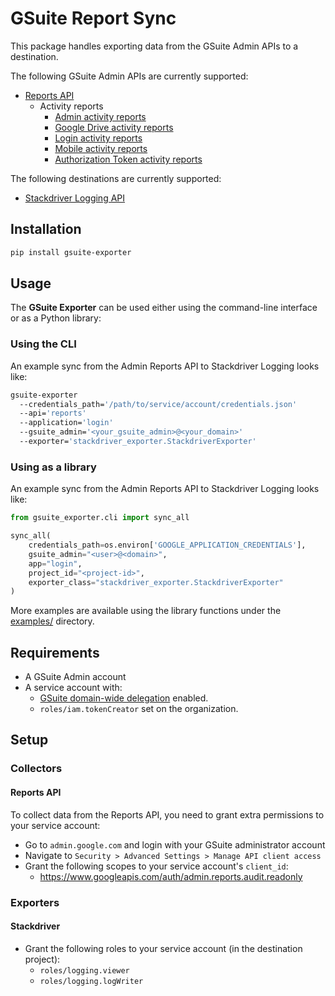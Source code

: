 # GSuite Report Sync

This package handles exporting data from the GSuite Admin APIs to a destination.

The following GSuite Admin APIs are currently supported:

- [Reports API](https://developers.google.com/admin-sdk/reports/v1/get-start/getting-started)
  - Activity reports
    - [Admin activity reports](https://developers.google.com/admin-sdk/reports/v1/guides/manage-audit-admin.html)
    - [Google Drive activity reports](https://developers.google.com/admin-sdk/reports/v1/guides/manage-audit-drive.html)
    - [Login activity reports](https://developers.google.com/admin-sdk/reports/v1/guides/manage-audit-login.html)
    - [Mobile activity reports](https://developers.google.com/admin-sdk/reports/v1/guides/manage-audit-mobile.html)
    - [Authorization Token activity reports](https://developers.google.com/admin-sdk/reports/v1/guides/manage-audit-tokens.html)

The following destinations are currently supported:
- [Stackdriver Logging API](https://cloud.google.com/logging/docs/)

## Installation
```sh
pip install gsuite-exporter
```

## Usage

The **GSuite Exporter** can be used either using the command-line interface or as a Python library:

### Using the CLI
An example sync from the Admin Reports API to Stackdriver Logging looks like:
```sh
gsuite-exporter
  --credentials_path='/path/to/service/account/credentials.json'
  --api='reports'
  --application='login'
  --gsuite_admin='<your_gsuite_admin>@<your_domain>'
  --exporter='stackdriver_exporter.StackdriverExporter'
```

### Using as a library

An example sync from the Admin Reports API to Stackdriver Logging looks like:
```python
from gsuite_exporter.cli import sync_all

sync_all(
    credentials_path=os.environ['GOOGLE_APPLICATION_CREDENTIALS'],
    gsuite_admin="<user>@<domain>",
    app="login",
    project_id="<project-id>",
    exporter_class="stackdriver_exporter.StackdriverExporter"
)
```

More examples are available using the library functions under the [examples/](./examples/) directory.

## Requirements
* A GSuite Admin account
* A service account with:
  * [GSuite domain-wide delegation](https://developers.google.com/admin-sdk/reports/v1/guides/delegation) enabled.
  * `roles/iam.tokenCreator` set on the organization.

## Setup

### Collectors

#### Reports API
To collect data from the Reports API, you need to grant extra permissions to your service account:
* Go to `admin.google.com` and login with your GSuite administrator account
* Navigate to `Security > Advanced Settings > Manage API client access`
* Grant the following scopes to your service account's `client_id`:
  - https://www.googleapis.com/auth/admin.reports.audit.readonly

### Exporters

#### Stackdriver
* Grant the following roles to your service account (in the destination project):
  - `roles/logging.viewer`
  - `roles/logging.logWriter`
